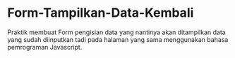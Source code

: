 # Form-Tampilkan-Data-Kembali
Praktik membuat Form pengisian data yang nantinya akan ditampilkan data yang sudah diinputkan tadi pada halaman yang sama menggunakan bahasa pemrograman Javascript.
